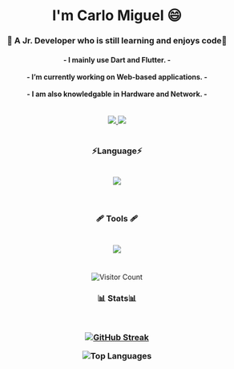 
<h1 align="center">
 I'm Carlo Miguel 😄
</h1>

<h3  align="center"> 
 
 🌱 A Jr. Developer who is still learning and enjoys code🌱
</h3>

<h4  align="center">
   - I mainly use Dart and Flutter. -<br/><br/>
  - I’m currently working on Web-based applications. -<br/><br/>
  - I am also knowledgable in Hardware and Network. -<br/><br/> 
</h4>

<div align="center">
 
  <a href="mailto:carlocabbo11@gmail.com">
    <img src="https://img.shields.io/badge/Gmail-333333?style=for-the-badge&logo=gmail&logoColor=red" target="_blank" />
  </a>
  <a href="https://www.linkedin.com/in/carlocabbo" target="_blank">
    <img src="https://img.shields.io/badge/LinkedIn-0077B5?style=for-the-badge&logo=linkedin&logoColor=white" target="_blank" />
  </a>
</div>
<h1>  </h1>    

<h3 align="center">⚡Language⚡

<p ><br/>
  <a href="https://skillicons.dev">
    <img src="https://skillicons.dev/icons?i=java,dart,flutter" />
  </a>
</p>
</h3><br/>
<h3 align="center"> 🩹 Tools 🩹


<p ><br/>
  <a href="https://skillicons.dev">
    <img src="https://skillicons.dev/icons?i=figma,vscode,androidstudio,discord,git" />
  </a>
</p>
</h3>
<h1>  </h1> 
<div align = "center">
  <img src="https://komarev.com/ghpvc/?username=Khaloyyy&label=Profile%20views&color=5c7fb8&style=flat-square&logo=visitor-badge" alt="Visitor Count">
</div>
<h3 align="center">📊 Stats📊
<p ><br/>
<p><a href="https://git.io/streak-stats"><img src="https://github-readme-streak-stats.herokuapp.com?user=Khaloyyy&theme=react&hide_longest_streak=true" alt="GitHub Streak" /></a></p>
</p>
 <p align="center">
  <img src="https://github-readme-stats.vercel.app/api/top-langs?username=Khaloyyy&show_icons=true&locale=en&layout=compact&theme=rose_pine" alt="Top Languages" />
</p>
<p align="center">
  
 
</p>
</h3>

 



